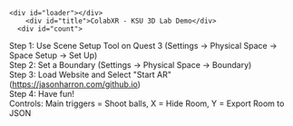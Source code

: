 <!DOCTYPE html>
<html lang="en">
	<head>
		<meta charset="utf-8">
		<title>Mesh Export Tool</title>
    	<meta charset="utf-8">
	<meta name="viewport" content="width=device-width, initial-scale=1.0, user-scalable=no">
	<meta name="mobile-web-app-capable" content="yes">
    <meta name="apple-mobile-web-app-capable" content="yes">
	<link type="text/css" rel="stylesheet" href="style.css">
		<style>
			body { margin: 0; }
		</style>
	</head>
	<body>
    <section id="loading-screen">

	<div id="loader"></div>
        <div id="title">ColabXR - KSU 3D Lab Demo</div>
      <div id="count">
Step 1: Use Scene Setup Tool on Quest 3
(Settings -> Physical Space -> Space Setup -> Set Up)<br>
Step 2: Set a Boundary
(Settings -> Physical Space -> Boundary)<br>
Step 3: Load Website and Select "Start AR"
(https://jasonharron.com/github.io)<br>
Step 4: Have fun!<br>
Controls: Main triggers = Shoot balls, X = Hide Room, Y = Export Room to JSON
</div>
</section>
    <script type="importmap">
      {
        "imports": {
          "three": "https://unpkg.com/three@0.155.0/build/three.module.js",
          "three/addons/": "https://unpkg.com/three@0.155.0/examples/jsm/"
        }
      }
    </script>
        <script>
if (location.protocol != 'https:')
{
 location.href = 'https:' + window.location.href.substring(window.location.protocol.length);
}
</script>
    <script type="module" src="client.js"></script>
	</body>
</html>